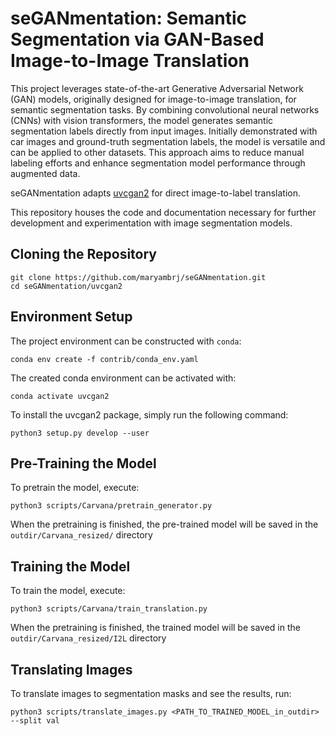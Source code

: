 # seGANmentation: Semantic Segmentation via GAN-Based Image-to-Image Translation
This project leverages state-of-the-art Generative Adversarial Network (GAN) models, originally designed for image-to-image translation, for semantic segmentation tasks. By combining convolutional neural networks (CNNs) with vision transformers, the model generates semantic segmentation labels directly from input images. Initially demonstrated with car images and ground-truth segmentation labels, the model is versatile and can be applied to other datasets. This approach aims to reduce manual labeling efforts and enhance segmentation model performance through augmented data.

seGANmentation adapts [uvcgan2](https://github.com/LS4GAN/uvcgan2) for direct image-to-label translation.

This repository houses the code and documentation necessary for further development and experimentation with image segmentation models.

## Cloning the Repository

```
git clone https://github.com/maryambrj/seGANmentation.git
cd seGANmentation/uvcgan2
```

## Environment Setup

The project environment can be constructed with `conda`:
```
conda env create -f contrib/conda_env.yaml
```
The created conda environment can be activated with:
```
conda activate uvcgan2
```
To install the uvcgan2 package, simply run the following command:
```
python3 setup.py develop --user
```

## Pre-Training the Model

To pretrain the model, execute:
```
python3 scripts/Carvana/pretrain_generator.py
```
When the pretraining is finished, the pre-trained model will be saved in the `outdir/Carvana_resized/` directory

## Training the Model

To train the model, execute:
```
python3 scripts/Carvana/train_translation.py
```
When the pretraining is finished, the trained model will be saved in the `outdir/Carvana_resized/I2L` directory

## Translating Images 

To translate images to segmentation masks and see the results, run:
```
python3 scripts/translate_images.py <PATH_TO_TRAINED_MODEL_in_outdir> --split val 
```
